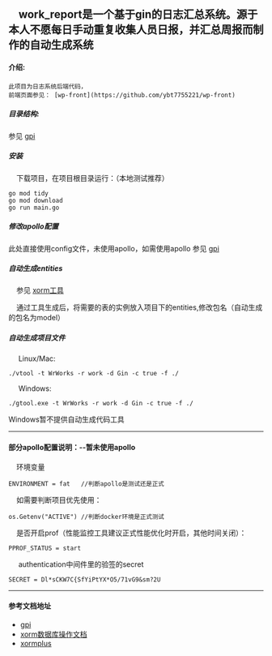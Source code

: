 ## &nbsp;&nbsp;&nbsp;&nbsp;work_report是一个基于gin的日志汇总系统。源于本人不愿每日手动重复收集人员日报，并汇总周报而制作的自动生成系统


#### 介绍:
    此项目为日志系统后端代码，
    前端页面参见： [wp-front](https://github.com/ybt7755221/wp-front)

##### 目录结构:
参见 [gpi](https://github.com/ybt7755221/gpi)

##### 安装
&nbsp;&nbsp;&nbsp;&nbsp;下载项目，在项目根目录运行：（本地测试推荐）
    
    go mod tidy
    go mod download
    go run main.go

##### 修改apollo配置 
  
此处直接使用config文件，未使用apollo，如需使用apollo 参见 [gpi](https://github.com/ybt7755221/gpi)

##### 自动生成entities
&nbsp;&nbsp;&nbsp;&nbsp;参见 [xorm工具](http://gobook.io/read/gitea.com/xorm/manual-zh-CN/chapter-13/index.html)

&nbsp;&nbsp;&nbsp;&nbsp;通过工具生成后，将需要的表的实例放入项目下的entities,修改包名（自动生成的包名为model）

##### 自动生成项目文件
&nbsp;&nbsp;&nbsp;&nbsp; Linux/Mac:

    ./vtool -t WrWorks -r work -d Gin -c true -f ./

&nbsp;&nbsp;&nbsp;&nbsp; Windows:

    ./gtool.exe -t WrWorks -r work -d Gin -c true -f ./
    
Windows暂不提供自动生成代码工具

---
#### 部分apollo配置说明：--暂未使用apollo

&nbsp;&nbsp;&nbsp;&nbsp;环境变量
    
    ENVIRONMENT = fat   //判断apollo是测试还是正式
    
&nbsp;&nbsp;&nbsp;&nbsp;如需要判断项目优先使用：
    
    os.Getenv("ACTIVE") //判断docker环境是正式测试

&nbsp;&nbsp;&nbsp;&nbsp;是否开启prof（性能监控工具建议正式性能优化时开启，其他时间关闭）： 
    
    PPROF_STATUS = start
    
&nbsp;&nbsp;&nbsp;&nbsp; authentication中间件里的验签的secret
    
    SECRET = Dl*sCKW7C{SfYiPtYX*O5/71vG9&sm?2U
    
---
#### 参考文档地址

+ [gpi](https://github.com/ybt7755221/gpi)
+ [xorm数据库操作文档](http://gobook.io/read/gitea.com/xorm/manual-zh-CN/#)
+ [xormplus](https://www.kancloud.cn/xormplus/xorm/167093)

